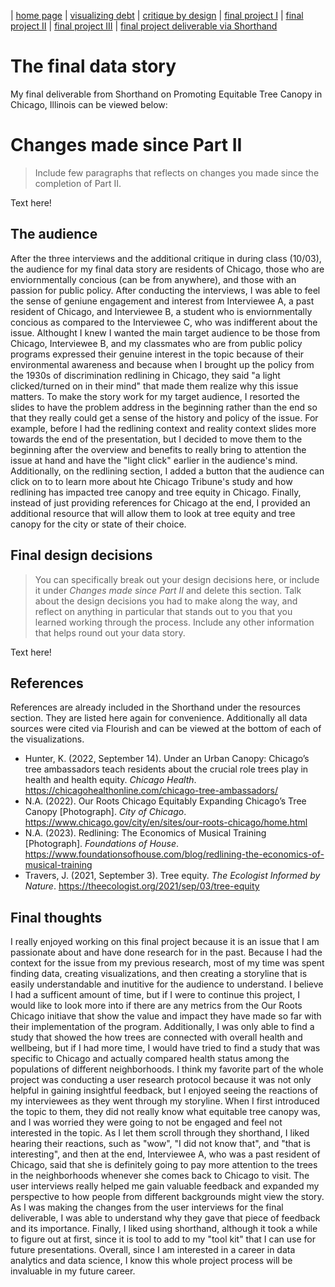 | [home page](https://kavenir.github.io/kavenir-tswd-portfolio/) | [visualizing debt](https://kavenir.github.io/kavenir-tswd-portfolio/visualizing-government-debt.html) | [critique by design](https://kavenir.github.io/kavenir-tswd-portfolio/critique-by-design.html) | [final project I](https://kavenir.github.io/kavenir-tswd-portfolio/final-project-part-one.html) | [final project II](https://kavenir.github.io/kavenir-tswd-portfolio/final-project-part-two.html) | [final project III](https://kavenir.github.io/kavenir-tswd-portfolio/final-project-part-three.html) | [final project deliverable via Shorthand](https://kavenir.github.io/kavenir-tswd-portfolio/final-project-part-three.html)

# The final data story

My final deliverable from Shorthand on Promoting Equitable Tree Canopy in Chicago, Illinois can be viewed below:

<script src="https://carnegiemellon.shorthandstories.com/promoting-tree-canopy-and-tree-equity-in-chicago/embed.js"></script>

# Changes made since Part II
> Include few paragraphs that reflects on changes you made since the completion of Part II. 

Text here!

## The audience

After the three interviews and the additional critique in during class (10/03), the audience for my final data story are residents of Chicago, those who are enviornmentally concious (can be from anywhere), and those with an passion for public policy. After conducting the interviews, I was able to feel the sense of geniune engagement and interest from Interviewee A, a past resident of Chicago, and Interviewee B, a student who is enviornmentally concious as compared to the Interviewee C, who was indifferent about the issue. Althought I knew I wanted the main target audience to be those from Chicago, Interviewee B, and my classmates who are from public policy programs expressed their genuine interest in the topic because of their environmental awareness and because when I brought up the policy from the 1930s of discrimination redlining in Chicago, they said "a light clicked/turned on in their mind" that made them realize why this issue matters. To make the story work for my target audience, I resorted the slides to have the problem address in the beginning rather than the end so that they really could get a sense of the history and policy of the issue. For example, before I had the redlining context and reality context slides more towards the end of the presentation, but I decided to move them to the beginning after the overview and benefits to really bring to attention the issue at hand and have the "light click" earlier in the audience's mind. Additionally, on the redlining section, I added a button that the audience can click on to to learn more about hte Chicago Tribune's study and how redlining has impacted tree canopy and tree equity in Chicago. Finally, instead of just providing references for Chicago at the end, I provided an additional resource that will allow them to look at tree equity and tree canopy for the city or state of their choice. 

## Final design decisions
> You can specifically break out your design decisions here, or include it under *Changes made since Part II* and delete this section. Talk about the design decisions you had to make along the way, and reflect on anything in particular that stands out to you that you learned working through the process.  Include any other information that helps round out your data story. 

Text here!

## References
References are already included in the Shorthand under the resources section. They are listed here again for convenience. Additionally all data sources were cited via Flourish and can be viewed at the bottom of each of the visualizations. 

- Hunter, K. (2022, September 14). Under an Urban Canopy: Chicago’s tree ambassadors teach residents about the crucial role trees play in health and health equity. _Chicago Health_. https://chicagohealthonline.com/chicago-tree-ambassadors/
- N.A. (2022). Our Roots Chicago Equitably Expanding Chicago’s Tree Canopy [Photograph]. _City of Chicago_. https://www.chicago.gov/city/en/sites/our-roots-chicago/home.html
- N.A. (2023). Redlining: The Economics of Musical Training [Photograph]. _Foundations of House_. https://www.foundationsofhouse.com/blog/redlining-the-economics-of-musical-training
- Travers, J. (2021, September 3). Tree equity. _The Ecologist Informed by Nature_. https://theecologist.org/2021/sep/03/tree-equity

## Final thoughts

I really enjoyed working on this final project because it is an issue that I am passionate about and have done research for in the past. Because I had the context for the issue from my previous research, most of my time was spent finding data, creating visualizations, and then creating a storyline that is easily understandable and inutitive for the audience to understand. I believe I had a sufficent amount of time, but if I were to continue this project, I would like to look more into if there are any metrics from the Our Roots Chicago initiave that show the value and impact they have made so far with their implementation of the program. Additionally, I was only able to find a study that showed the how trees are connected with overall health and wellbeing, but if I had more time, I would have tried to find a study that was specific to Chicago and actually compared health status among the populations of different neighborhoods. I think my favorite part of the whole project was conducting a user research protocol because it was not only helpful in gaining insightful feedback, but I enjoyed seeing the reactions of my interviewees as they went through my storyline. When I first introduced the topic to them, they did not really know what equitable tree canopy was, and I was worried they were going to not be engaged and feel not interested in the topic. As I let them scroll through they shorthand, I liked hearing their reactions, such as "wow", "I did not know that", and "that is interesting", and then at the end, Interviewee A, who was a past resident of Chicago, said that she is definitely going to pay more attention to the trees in the neighborhoods whenever she comes back to Chicago to visit. The user interviews really helped me gain valuable feedback and expanded my perspective to how people from different backgrounds might view the story. As I was making the changes from the user interviews for the final deliverable, I was able to understand why they gave that piece of feedback and its importance. Finally, I liked using shorthand, although it took a while to figure out at first, since it is tool to add to my "tool kit" that I can use for future presentations. Overall, since I am interested in a career in data analytics and data science, I know this whole project process will be invaluable in my future career. 
